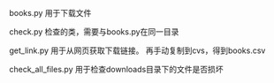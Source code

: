 
books.py 
用于下载文件

check.py
检查的类，需要与books.py在同一目录

get_link.py
用于从网页获取下载链接。
再手动复制到cvs，得到books.csv

check_all_files.py
用于检查downloads目录下的文件是否损坏
